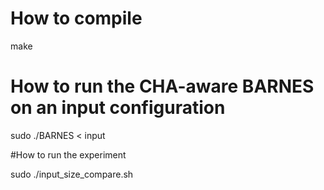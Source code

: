 # How to compile

make

# How to run the CHA-aware BARNES on an input configuration

sudo ./BARNES < input

#How to run the experiment

sudo ./input_size_compare.sh
